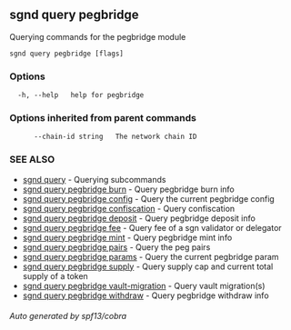 ## sgnd query pegbridge

Querying commands for the pegbridge module

```
sgnd query pegbridge [flags]
```

### Options

```
  -h, --help   help for pegbridge
```

### Options inherited from parent commands

```
      --chain-id string   The network chain ID
```

### SEE ALSO

* [sgnd query](sgnd_query.md)	 - Querying subcommands
* [sgnd query pegbridge burn](sgnd_query_pegbridge_burn.md)	 - Query pegbridge burn info
* [sgnd query pegbridge config](sgnd_query_pegbridge_config.md)	 - Query the current pegbridge config
* [sgnd query pegbridge confiscation](sgnd_query_pegbridge_confiscation.md)	 - Query confiscation
* [sgnd query pegbridge deposit](sgnd_query_pegbridge_deposit.md)	 - Query pegbridge deposit info
* [sgnd query pegbridge fee](sgnd_query_pegbridge_fee.md)	 - Query fee of a sgn validator or delegator
* [sgnd query pegbridge mint](sgnd_query_pegbridge_mint.md)	 - Query pegbridge mint info
* [sgnd query pegbridge pairs](sgnd_query_pegbridge_pairs.md)	 - Query the peg pairs
* [sgnd query pegbridge params](sgnd_query_pegbridge_params.md)	 - Query the current pegbridge param
* [sgnd query pegbridge supply](sgnd_query_pegbridge_supply.md)	 - Query supply cap and current total supply of a token
* [sgnd query pegbridge vault-migration](sgnd_query_pegbridge_vault-migration.md)	 - Query vault migration(s)
* [sgnd query pegbridge withdraw](sgnd_query_pegbridge_withdraw.md)	 - Query pegbridge withdraw info

###### Auto generated by spf13/cobra
